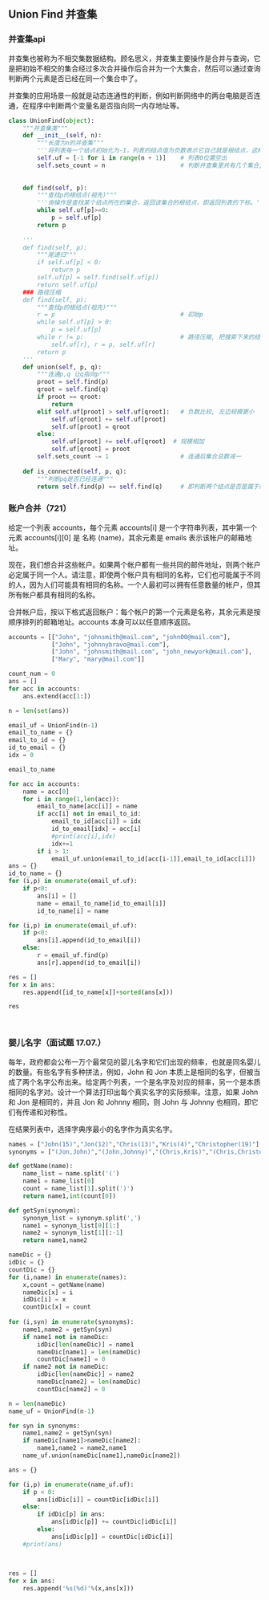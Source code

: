## Union Find 并查集


### 并查集api


并查集也被称为不相交集数据结构。顾名思义，并查集主要操作是合并与查询，它是把初始不相交的集合经过多次合并操作后合并为一个大集合，然后可以通过查询判断两个元素是否已经在同一个集合中了。

并查集的应用场景一般就是动态连通性的判断，例如判断网络中的两台电脑是否连通，在程序中判断两个变量名是否指向同一内存地址等。

```python
class UnionFind(object):
    """并查集类"""
    def __init__(self, n):
        """长度为n的并查集"""
        '''将列表每一个结点初始化为-1，列表的结点值为负数表示它自己就是根结点，这样做还有一个好处可以用-n表示自己的子结点的数量，下面的按规模优化中可以让结点数量小的树并到结点多的树上，提高find操作的效率。我们就选用这种方式来初始化。'''
        self.uf = [-1 for i in range(n + 1)]    # 列表0位置空出
        self.sets_count = n                     # 判断并查集里共有几个集合, 初始化默认互相独立
        
        
    def find(self, p):
        """查找p的根结点(祖先)"""
        '''询操作是查找某个结点所在的集合，返回该集合的根结点，即返回列表的下标。'''
        while self.uf[p]>=0:
            p = self.uf[p]
        return p
    
    '''
    def find(self, p):
        """尾递归"""
        if self.uf[p] < 0:
            return p
        self.uf[p] = self.find(self.uf[p])
        return self.uf[p]
    ### 路径压缩
    def find(self, p):
        """查找p的根结点(祖先)"""
        r = p                                   # 初始p
        while self.uf[p] > 0:
            p = self.uf[p]
        while r != p:                           # 路径压缩, 把搜索下来的结点祖先全指向根结点
            self.uf[r], r = p, self.uf[r]
        return p
    '''
    def union(self, p, q):
        """连通p,q 让q指向p"""
        proot = self.find(p)
        qroot = self.find(q)
        if proot == qroot:
            return
        elif self.uf[proot] > self.uf[qroot]:   # 负数比较, 左边规模更小
            self.uf[qroot] += self.uf[proot]
            self.uf[proot] = qroot
        else:
            self.uf[proot] += self.uf[qroot]  # 规模相加
            self.uf[qroot] = proot
        self.sets_count -= 1                    # 连通后集合总数减一
 
    def is_connected(self, p, q):
        """判断pq是否已经连通"""
        return self.find(p) == self.find(q)     # 即判断两个结点是否是属于同一个祖先
```

### 账户合并（721）


给定一个列表 accounts，每个元素 accounts[i] 是一个字符串列表，其中第一个元素 accounts[i][0] 是 名称 (name)，其余元素是 emails 表示该帐户的邮箱地址。

现在，我们想合并这些帐户。如果两个帐户都有一些共同的邮件地址，则两个帐户必定属于同一个人。请注意，即使两个帐户具有相同的名称，它们也可能属于不同的人，因为人们可能具有相同的名称。一个人最初可以拥有任意数量的帐户，但其所有帐户都具有相同的名称。

合并帐户后，按以下格式返回帐户：每个帐户的第一个元素是名称，其余元素是按顺序排列的邮箱地址。accounts 本身可以以任意顺序返回。


```python
accounts = [["John", "johnsmith@mail.com", "john00@mail.com"],
            ["John", "johnnybravo@mail.com"], 
            ["John", "johnsmith@mail.com", "john_newyork@mail.com"], 
            ["Mary", "mary@mail.com"]]

```

```python
count_num = 0
ans = []
for acc in accounts:
    ans.extend(acc[1:])

n = len(set(ans))

email_uf = UnionFind(n-1)
email_to_name = {}
email_to_id = {}
id_to_email = {}
idx = 0

email_to_name

for acc in accounts:
    name = acc[0]
    for i in range(1,len(acc)):
        email_to_name[acc[i]] = name
        if acc[i] not in email_to_id:
            email_to_id[acc[i]] = idx
            id_to_email[idx] = acc[i]
            #print(acc[i],idx)
            idx+=1
        if i > 1:
            email_uf.union(email_to_id[acc[i-1]],email_to_id[acc[i]])
ans = {}
id_to_name = {}
for (i,p) in enumerate(email_uf.uf):
    if p<0:
        ans[i] = []
        name = email_to_name[id_to_email[i]]
        id_to_name[i] = name

for (i,p) in enumerate(email_uf.uf):
    if p<0:
        ans[i].append(id_to_email[i])
    else:
        r = email_uf.find(p)
        ans[r].append(id_to_email[i])

res = []
for x in ans:
    res.append([id_to_name[x]]+sorted(ans[x]))
```

```python
res
```

```python

```

```python

```

### 婴儿名字（面试题 17.07.）


每年，政府都会公布一万个最常见的婴儿名字和它们出现的频率，也就是同名婴儿的数量。有些名字有多种拼法，例如，John 和 Jon 本质上是相同的名字，但被当成了两个名字公布出来。给定两个列表，一个是名字及对应的频率，另一个是本质相同的名字对。设计一个算法打印出每个真实名字的实际频率。注意，如果 John 和 Jon 是相同的，并且 Jon 和 Johnny 相同，则 John 与 Johnny 也相同，即它们有传递和对称性。

在结果列表中，选择字典序最小的名字作为真实名字。


```python
names = ["John(15)","Jon(12)","Chris(13)","Kris(4)","Christopher(19)"]
synonyms = ["(Jon,John)","(John,Johnny)","(Chris,Kris)","(Chris,Christopher)"]

```

```python
def getName(name):
    name_list = name.split('(')
    name1 = name_list[0]
    count = name_list[1].split(')')
    return name1,int(count[0])

def getSyn(synonym):
    synonym_list = synonym.split(',')
    name1 = synonym_list[0][1:]
    name2 = synonym_list[1][:-1]
    return name1,name2
```

```python
nameDic = {}
idDic = {}
countDic = {}
for (i,name) in enumerate(names):
    x,count = getName(name)
    nameDic[x] = i
    idDic[i] = x
    countDic[x] = count
    
for (i,syn) in enumerate(synonyms):
    name1,name2 = getSyn(syn)
    if name1 not in nameDic:
        idDic[len(nameDic)] = name1
        nameDic[name1] = len(nameDic)
        countDic[name1] = 0
    if name2 not in nameDic:
        idDic[len(nameDic)] = name2
        nameDic[name2] = len(nameDic)  
        countDic[name2] = 0

n = len(nameDic)
name_uf = UnionFind(n-1)

for syn in synonyms:
    name1,name2 = getSyn(syn)
    if nameDic[name1]>nameDic[name2]:
        name1,name2 = name2,name1
    name_uf.union(nameDic[name1],nameDic[name2])

ans = {}

for (i,p) in enumerate(name_uf.uf):
    if p < 0:
        ans[idDic[i]] = countDic[idDic[i]]
    else:
        if idDic[p] in ans:
            ans[idDic[p]] += countDic[idDic[i]]
        else:
            ans[idDic[p]] = countDic[idDic[i]]
    #print(ans)
            
        

res = []
for x in ans:
    res.append('%s(%d)'%(x,ans[x]))
```
